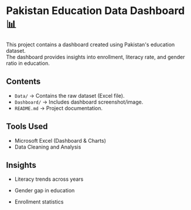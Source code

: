 # Pakistan Education Data Dashboard 📊

This project contains a dashboard created using Pakistan's education dataset.  
The dashboard provides insights into enrollment, literacy rate, and gender ratio in education.

## Contents
- `Data/` → Contains the raw dataset (Excel file).
- `Dashboard/` → Includes dashboard screenshot/image.
- `README.md` → Project documentation.

## Tools Used
- Microsoft Excel (Dashboard & Charts)
- Data Cleaning and Analysis

## Insights
- Literacy trends across years
- Gender gap in education

- Enrollment statistics
